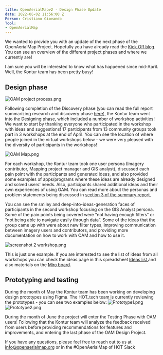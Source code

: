 ```yaml
---
title: OpenAerialMapv2 - Design Phase Update
date: 2022-06-02 11:56:00 Z
Person: Cristiano Giovando
Tool:
- OpenAerialMap
---
```


We wanted to provide you with an update of the next phase of the OpenAerialMap Project. Hopefully you have already read the [Kick Off blog](https://www.hotosm.org/tech-blog/openaerialmap-v2-design-kicks-off/). You can see an overview of the different project phases and where we currently are!

I am sure you will be interested to know what has happened since mid-April. Well, the Kontur team has been pretty busy!

## Design phase

![OAM project process.png](/uploads/OAM%20project%20process.png)

Following completion of the Discovery phase (you can read the full report summarizing research and discovery phase [here](https://docs.google.com/document/d/1MCXx6D8F6Xz4vLhamT794IE_Zegp3eaSG9kV_QT0KUk/edit)), the Kontur team went into the Designing phase, which included a number of workshop activities! We want to start by thanking everyone who participated in the workshop with ideas and suggestions!  17 participants from 13 community groups took part in 3 workshops at the end of April.  You can see the location of where people joined in the virtual workshops below - we were very pleased with the diversity of participants in the workshops!

![OAM Map.png](/uploads/OAM%20Map.png)

For each workshop, the Kontur team took one user persona (Imagery contributor, Mapping project manager and GIS analyst), discussed each pain point with the participants and generated ideas, and also provided some examples of apps/programs where these ideas are already designed and solved users’ needs. Also, participants shared additional ideas and their own experiences of using OAM. You can read more about the personas and problem statements being discussed in [section 3 of the summary report.](https://docs.google.com/document/d/1MCXx6D8F6Xz4vLhamT794IE_Zegp3eaSG9kV_QT0KUk/edit?pli=1)

You can see the smiley and deep-into-ideas-generation faces of participants in the second workshop focusing on the GIS Analyst persona. Some of the pain points being covered were “not having enough filters” or “not being able to navigate easily through data”. Some of the ideas that the group came up with were about new filter types, improving communication between imagery users and contributors, and providing more documentation on how to work with OAM and how to use it.

![screenshot 2 workshop.png](/uploads/screenshot%202%20workshop.png)

This is just one example. If you are interested to see the list of ideas from all workshops you can check the ideas page in this spreadsheet [Ideas list ](https://docs.google.com/spreadsheets/u/1/d/1xGYqJNn2Mj2AFGMNExIfHFgxyOtBedmNPu7ZcyNJ0J0/edit?pli=1#gid=2125854031)and also materials on the [Miro board](https://miro.com/app/board/uXjVOG8LMPk=/). 

## Prototyping and testing
During the month of May the Kontur team has been working on developing design prototypes using Figma. The HOT_tech team is currently reviewing the prototypes - you can see two examples below:
![Prototype1.png](/uploads/Prototype1.png)
![Prototype2.png](/uploads/Prototype2.png)

During the month of June the project will enter the Testing Phase with OAM users! Following that the Kontur team will analyze the feedback received from users before providing recommendations for features and improvements, and entering the last phase of the OAM Design Project.

If you have any questions, please feel free to reach out to us at info@openaerialmap.org or in the #OpenAerialMap of HOT Slack 
